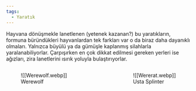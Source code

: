 ```yaml
---
tags:
  - Yaratık
---  
```

  
Hayvana dönüşmekle lanetlenen (yetenek kazanan?) bu yaratıkların, formuna büründükleri hayvanlardan tek farkları var o da biraz daha dayanıklı olmaları. Yalnızca büyülü ya da gümüşle kaplanmış silahlarla yaralanabiliyorlar. Çarpışırken en çok dikkat edilmesi gereken yerleri ise ağızları, zira lanetlerini ısırık yoluyla bulaştırıyorlar.  
  
<figure style="float: right" markdown>  
  ![[Wererat.webp]]  
  <figcaption>Usta Splinter</figcaption>  
</figure>  
<figure style="float: left" markdown>  
  ![[Werewolf.webp]]  
  <figcaption>Werewolf</figcaption>  
</figure>